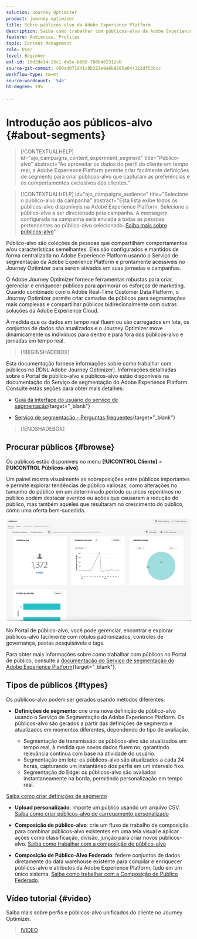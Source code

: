 ```yaml
---
solution: Journey Optimizer
product: journey optimizer
title: Sobre públicos-alvo da Adobe Experience Platform
description: Saiba como trabalhar com públicos-alvo da Adobe Experience Platform
feature: Audiences, Profiles
topic: Content Management
role: User
level: Beginner
exl-id: 10d2de34-23c1-4a5e-b868-700b462312eb
source-git-commit: c60ad071d41c9b322e9a6b9285a044321df536cc
workflow-type: tm+mt
source-wordcount: '546'
ht-degree: 19%

---
```



# Introdução aos públicos-alvo {#about-segments}

>[!CONTEXTUALHELP]
>id="ajo_campaigns_content_experiment_segment"
>title="Público-alvo"
>abstract="Ao aproveitar os dados do perfil do cliente em tempo real, a Adobe Experience Platform permite criar facilmente definições de segmento para criar públicos-alvo que capturam as preferências e os comportamentos exclusivos dos clientes."

>[!CONTEXTUALHELP]
>id="ajo_campaigns_audience"
>title="Selecione o público-alvo da campanha"
>abstract="Esta lista exibe todos os públicos-alvo disponíveis na Adobe Experience Platform. Selecione o público-alvo a ser direcionado pela campanha. A mensagem configurada na campanha será enviada a todas as pessoas pertencentes ao público-alvo selecionado. [Saiba mais sobre públicos-alvo](../audience/about-audiences.md)"

Público-alvo são coleções de pessoas que compartilham comportamentos e/ou características semelhantes. Eles são configurados e mantidos de forma centralizada no Adobe Experience Platform usando o Serviço de segmentação da Adobe Experience Platform e prontamente acessíveis no Journey Optimizer para serem ativados em suas jornadas e campanhas.

O Adobe Journey Optimizer fornece ferramentas robustas para criar, gerenciar e enriquecer públicos para aprimorar os esforços de marketing. Quando combinado com o Adobe Real-Time Customer Data Platform, o Journey Optimizer permite criar camadas de públicos para segmentações mais complexas e compartilhar públicos bidirecionalmente com outras soluções da Adobe Experience Cloud.

À medida que os dados em tempo real fluem ou são carregados em lote, os conjuntos de dados são atualizados e o Journey Optimizer move dinamicamente os indivíduos para dentro e para fora dos públicos-alvo e jornadas em tempo real.

>[!BEGINSHADEBOX]

Esta documentação fornece informações sobre como trabalhar com públicos no [!DNL Adobe Journey Optimizer]. Informações detalhadas sobre o Portal de público-alvo e públicos-alvo estão disponíveis na documentação do Serviço de segmentação do Adobe Experience Platform. Consulte estas seções para obter mais detalhes:

* [Guia da interface do usuário do serviço de segmentação](https://experienceleague.adobe.com/en/docs/experience-platform/segmentation/ui/overview){target="_blank"}

* [Serviço de segmentação - Perguntas frequentes](https://experienceleague.adobe.com/pt-br/docs/experience-platform/segmentation/faq){target="_blank"}

>[!ENDSHADEBOX]

## Procurar públicos {#browse}

Os públicos estão disponíveis no menu **[!UICONTROL Cliente]** > **[!UICONTROL Públicos-alvo]**.

Um painel mostra visualmente as sobreposições entre públicos importantes e permite explorar tendências de público valiosas, como alterações no tamanho do público em um determinado período ou picos repentinos no público podem destacar eventos ou ações que causaram a redução do público, mas também aqueles que resultaram no crescimento do público, como uma oferta bem-sucedida.

![](assets/audiences-overview.png)

No Portal de público-alvo, você pode gerenciar, encontrar e explorar públicos-alvo facilmente com rótulos padronizados, controles de governança, pastas pesquisáveis e tags.

Para obter mais informações sobre como trabalhar com públicos no Portal de público, consulte a [documentação do Serviço de segmentação do Adobe Experience Platform](https://experienceleague.adobe.com/docs/experience-platform/segmentation/home.html?lang=pt-BR){target="_blank"}.

## Tipos de públicos {#types}

Os públicos-alvo podem ser gerados usando métodos diferentes:

* **Definições de segmento**: crie uma nova definição de público-alvo usando o Serviço de Segmentação da Adobe Experience Platform. Os públicos-alvo são gerados a partir das definições de segmento e atualizados em momentos diferentes, dependendo do tipo de avaliação.

   * Segmentação de transmissão: os públicos-alvo são atualizados em tempo real, à medida que novos dados fluem no, garantindo relevância contínua com base na atividade do usuário.
   * Segmentação em lote: os públicos-alvo são atualizados a cada 24 horas, capturando um instantâneo dos perfis em um intervalo fixo.
   * Segmentação do Edge: os públicos-alvo são avaliados instantaneamente na borda, permitindo personalização em tempo real.

[Saiba como criar definições de segmento](creating-a-segment-definition.md)

* **Upload personalizado**: importe um público usando um arquivo CSV. [Saiba como criar públicos-alvo de carregamento personalizado](custom-upload.md)

* **Composição de público-alvo**: crie um fluxo de trabalho de composição para combinar públicos-alvo existentes em uma tela visual e aplicar ações como classificação, divisão, junção para criar novos públicos-alvo. [Saiba como trabalhar com a composição de público-alvo](get-started-audience-orchestration.md)

* **Composição de Público-Alvo Federado**: federe conjuntos de dados diretamente do data warehouse existente para compilar e enriquecer públicos-alvo e atributos da Adobe Experience Platform, tudo em um único sistema. [Saiba como trabalhar com a Composição de Público Federado](federated-audience-composition.md).

## Vídeo tutorial {#video}

Saiba mais sobre perfis e públicos-alvo unificados do cliente no Journey Optimizer.

>[!VIDEO](https://video.tv.adobe.com/v/3432671?quality=12)
